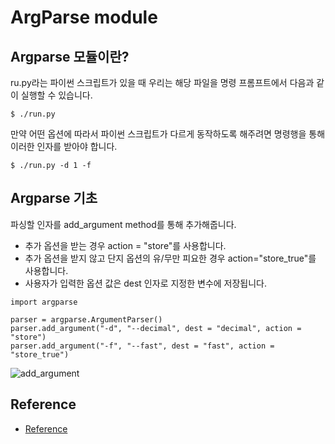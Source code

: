 # ArgParse module

## Argparse 모듈이란?
ru.py라는 파이썬 스크립트가 있을 때 우리는 해당 파일을 명령 프롬프트에서 다음과 같이 실행할 수 있습니다.
```
$ ./run.py
```

만약 어떤 옵션에 따라서 파이썬 스크립트가 다르게 동작하도록 해주려면 명령행을 통해 이러한 인자를 받아야 합니다.

```
$ ./run.py -d 1 -f
```

## Argparse 기초
파싱할 인자를 add_argument method를 통해 추가해줍니다.
- 추가 옵션을 받는 경우 action = "store"를 사용합니다.
- 추가 옵션을 받지 않고 단지 옵션의 유/무만 피요한 경우 action="store_true"를 사용합니다.
- 사용자가 입력한 옵션 값은 dest 인자로 지정한 변수에 저장됩니다.

```
import argparse

parser = argparse.ArgumentParser()
parser.add_argument("-d", "--decimal", dest = "decimal", action = "store")
parser.add_argument("-f", "--fast", dest = "fast", action = "store_true")
```

![add_argument](https://user-images.githubusercontent.com/105041834/204755351-531d09e0-ee9f-4907-9dae-db2211fcefb7.jpg)

## Reference
- [Reference](https://wikidocs.net/73785)